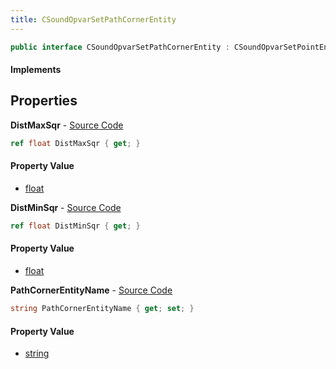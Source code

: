 ```yaml
---
title: CSoundOpvarSetPathCornerEntity
---
```


```csharp
public interface CSoundOpvarSetPathCornerEntity : CSoundOpvarSetPointEntity, CSoundOpvarSetPointBase, CBaseEntity, CEntityInstance, ISchemaClass<CEntityInstance>, ISchemaClass<CBaseEntity>, ISchemaClass<CSoundOpvarSetPointBase>, ISchemaClass<CSoundOpvarSetPointEntity>, ISchemaClass<CSoundOpvarSetPathCornerEntity>, ISchemaField, ISchemaClass, INativeHandle
```

#### Implements

## Properties

**DistMaxSqr** - [Source Code](https://github.com/swiftly-solution/swiftlys2/blob/main/managed/src/SwiftlyS2.Generated/Schemas/Interfaces/CSoundOpvarSetPathCornerEntity.cs#L18)

```csharp
ref float DistMaxSqr { get; }
```

#### Property Value

- [float](https://learn.microsoft.com/dotnet/api/system.single)

**DistMinSqr** - [Source Code](https://github.com/swiftly-solution/swiftlys2/blob/main/managed/src/SwiftlyS2.Generated/Schemas/Interfaces/CSoundOpvarSetPathCornerEntity.cs#L16)

```csharp
ref float DistMinSqr { get; }
```

#### Property Value

- [float](https://learn.microsoft.com/dotnet/api/system.single)

**PathCornerEntityName** - [Source Code](https://github.com/swiftly-solution/swiftlys2/blob/main/managed/src/SwiftlyS2.Generated/Schemas/Interfaces/CSoundOpvarSetPathCornerEntity.cs#L20)

```csharp
string PathCornerEntityName { get; set; }
```

#### Property Value

- [string](https://learn.microsoft.com/dotnet/api/system.string)


